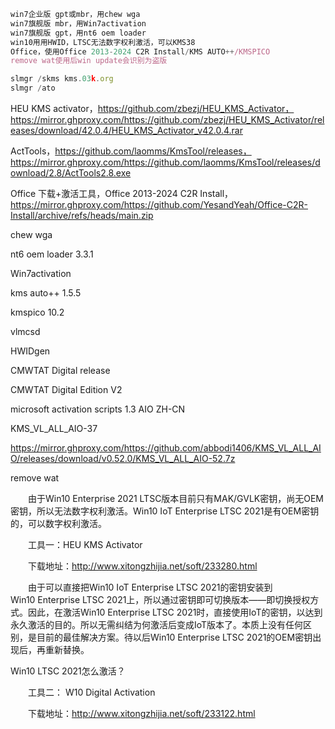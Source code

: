 

```javascript
win7企业版 gpt或mbr，用chew wga
win7旗舰版 mbr，用Win7activation
win7旗舰版 gpt，用nt6 oem loader
win10用用HWID，LTSC无法数字权利激活，可以KMS38
Office，使用Office 2013-2024 C2R Install/KMS AUTO++/KMSPICO
remove wat使用后win update会识别为盗版
```

```javascript
slmgr /skms kms.03k.org
slmgr /ato
```





HEU KMS activator，https://github.com/zbezj/HEU_KMS_Activator，https://mirror.ghproxy.com/https://github.com/zbezj/HEU_KMS_Activator/releases/download/42.0.4/HEU_KMS_Activator_v42.0.4.rar

ActTools，https://github.com/laomms/KmsTool/releases，https://mirror.ghproxy.com/https://github.com/laomms/KmsTool/releases/download/2.8/ActTools2.8.exe

Office 下载+激活工具，Office 2013-2024 C2R Install，https://mirror.ghproxy.com/https://github.com/YesandYeah/Office-C2R-Install/archive/refs/heads/main.zip

chew wga

nt6 oem loader 3.3.1

Win7activation

kms auto++ 1.5.5

kmspico 10.2





vlmcsd

HWIDgen

CMWTAT Digital release

CMWTAT Digital Edition V2

microsoft activation scripts 1.3 AIO ZH-CN

KMS_VL_ALL_AIO-37

https://mirror.ghproxy.com/https://github.com/abbodi1406/KMS_VL_ALL_AIO/releases/download/v0.52.0/KMS_VL_ALL_AIO-52.7z

remove wat







　　由于Win10 Enterprise 2021 LTSC版本目前只有MAK/GVLK密钥，尚无OEM密钥，所以无法数字权利激活。Win10 IoT Enterprise LTSC 2021是有OEM密钥的，可以数字权利激活。



　　工具一：HEU KMS Activator



　　下载地址：http://www.xitongzhijia.net/soft/233280.html



　　由于可以直接把Win10 IoT Enterprise LTSC 2021的密钥安装到Win10 Enterprise LTSC 2021上，所以通过密钥即可切换版本——即切换授权方式。因此，在激活Win10 Enterprise LTSC 2021时，直接使用IoT的密钥，以达到永久激活的目的。所以无需纠结为何激活后变成IoT版本了。本质上没有任何区别，是目前的最佳解决方案。待以后Win10 Enterprise LTSC 2021的OEM密钥出现后，再重新替换。



Win10 LTSC 2021怎么激活？



　　工具二： W10 Digital Activation



　　下载地址：http://www.xitongzhijia.net/soft/233122.html